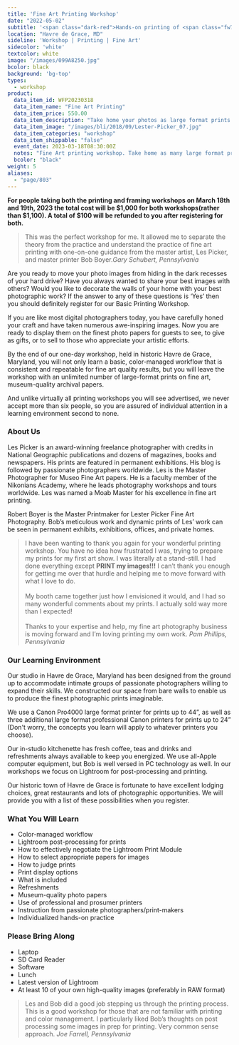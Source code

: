 ```yaml
---
title: 'Fine Art Printing Workshop'
date: "2022-05-02"
subtitle: '<span class="dark-red">Hands-on printing of <span class="fw7">your pictures</span> on our professional large-format printers.</span>'
location: "Havre de Grace, MD"
sideline: 'Workshop | Printing | Fine Art'
sidecolor: 'white'
textcolor: white
image: "/images/099A8250.jpg"
bcolor: black
background: 'bg-top'
types:
  - workshop
product:
  data_item_id: WFP20230318
  data_item_name: "Fine Art Printing"
  data_item_price: 550.00
  data_item_description: "Take home your photos as large format prints."
  data_item_image: "/images/bli/2018/09/Lester-Picker_07.jpg"
  data_item_categories: "workshop"
  data_item_shippable: "false"
  event_date: 2023-03-18T08:30:00Z
  notes: "Fine Art printing workshop. Take home as many large format prints as you have time to make."
  bcolor: "black"
weight: 5
aliases:
  - "page/803"
---
```


**For people taking both the printing and framing workshops on March 18th and 19th, 2023 the total cost will be $1,000 for both workshops(rather than $1,100). A total of $100 will be refunded to you after registering for both.**

> This was the perfect workshop for me. It allowed me to separate the theory from the practice and understand the practice of fine art printing with one-on-one guidance from the master artist, Les Picker, and master printer Bob Boyer.<cite>Gary Schubert, Pennsylvania</cite>

Are you ready to move your photo images from hiding in the dark recesses of your hard drive? Have you always wanted to share your best images with others? Would you like to decorate the walls of your home with your best photographic work? If the answer to any of these questions is ‘Yes’ then you should definitely register for our Basic Printing Workshop.

If you are like most digital photographers today, you have carefully honed your craft and have taken numerous awe-inspiring images. Now you are ready to display them on the finest photo papers for guests to see, to give as gifts, or to sell to those who appreciate your artistic efforts.

By the end of our one-day workshop, held in historic Havre de Grace, Maryland, you will not only learn a basic, color-managed workflow that is consistent and repeatable for fine art quality results, but you will leave the workshop with an unlimited number of large-format prints on fine art, museum-quality archival papers.

And unlike virtually all printing workshops you will see advertised, we never accept more than six people, so you are assured of individual attention in a learning environment second to none.

### About Us

Les Picker is an award-winning freelance photographer with credits in National Geographic publications and dozens of magazines, books and newspapers. His prints are featured in permanent exhibitions. His blog is followed by passionate photographers worldwide. Les is the Master Photographer for Museo Fine Art papers. He is a faculty member of the Nikonians Academy, where he leads photography workshops and tours worldwide. Les was named a Moab Master for his excellence in fine art printing.

Robert Boyer is the Master Printmaker for Lester Picker Fine Art Photography. Bob’s meticulous work and dynamic prints of Les’ work can be seen in permanent exhibits, exhibitions, offices, and private homes.

> I have been wanting to thank you again for your wonderful printing workshop.  You have no idea how frustrated I was, trying to prepare my prints for my first art show. I was literally at a stand-still. I had done everything except **PRINT my images!!!** I can’t thank you enough for getting me over that hurdle and helping me to move forward with what I love to do.<br><br>My booth came together just how I envisioned it would, and I had so many wonderful comments about my prints.  I actually sold way more than I expected!<br><br>Thanks to your expertise and help, my fine art photography business is moving forward and I’m loving printing my own work.<cite> Pam Phillips, Pennsylvania</cite>

### Our Learning Environment
Our studio in Havre de Grace, Maryland has been designed from the ground up to accommodate intimate groups of passionate photographers willing to expand their skills. We constructed our space from bare walls to enable us to produce the finest photographic prints imaginable.

We use a Canon Pro4000 large format printer for prints up to 44”, as well as three additional large format professional Canon printers for prints up to 24” (Don't worry, the concepts you learn will apply to whatever printers you choose).

Our in-studio kitchenette has fresh coffee, teas and drinks and refreshments always available to keep you energized. We use all-Apple computer equipment, but Bob is well versed in PC technology as well. In our workshops we focus on Lightroom for post-processing and printing.

Our historic town of Havre de Grace is fortunate to have excellent lodging choices, great restaurants and lots of photographic opportunities. We will provide you with a list of these possibilities when you register.

### What You Will Learn
- Color-managed workflow
- Lightroom post-processing for prints
- How to effectively negotiate the Lightroom Print Module
- How to select appropriate papers for images
- How to judge prints
- Print display options
- What is included
- Refreshments
- Museum-quality photo papers
- Use of professional and prosumer printers
- Instruction from passionate photographers/print-makers
- Individualized hands-on practice

### Please Bring Along
- Laptop
- SD Card Reader
- Software
- Lunch
- Latest version of Lightroom
- At least 10 of your own high-quality images (preferably in RAW format)

> Les and Bob did a good job stepping us through the printing process.  This is a good workshop for those that are not familiar with printing and color management.  I particularly liked Bob’s thoughts on post processing some images in prep for printing.   Very common sense approach.
<cite>Joe Farrell, Pennsylvania</cite>

